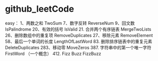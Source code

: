 # github_leetCode
easy：
1、两数之和 TwoSum
7、数字反转 ReverseNum
9、回文数 IsPalindrome
20、有效的括号 IsValid
21. 合并两个有序链表 MergeTwoLists
26、删除数组中的重复项 RemoveDuplicates
27、移除元素 RemoveElement
58、最后一个单词的长度 LengthOfLastWord
83. 删除排序链表中的重复元素 DeleteDuplicates
283、移动零 MoveZeros
387. 字符串中的第一个唯一字符 FirstWord （一个概念）
412. Fizz Buzz FizzBuzz
